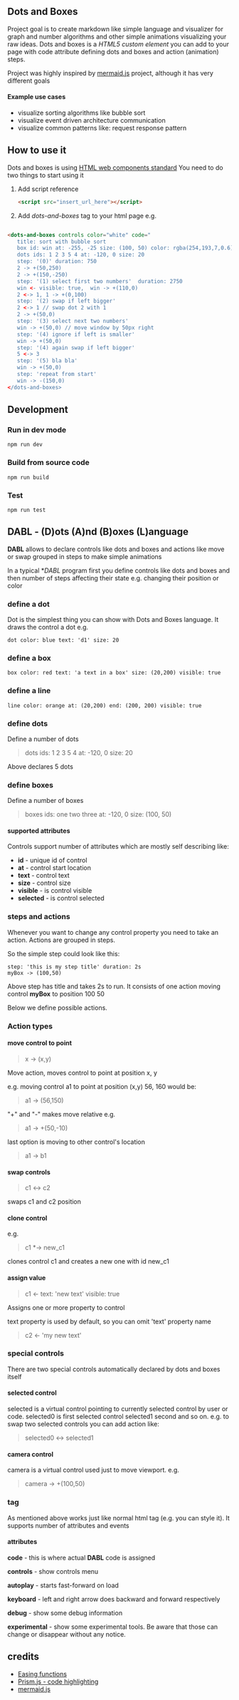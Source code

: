## Dots and Boxes

Project goal is to create markdown like simple language and visualizer for graph and number algorithms 
and other simple animations visualizing your raw ideas. Dots and boxes is a *HTML5 custom element* you can add to your page with code 
attribute defining dots and boxes and action (animation) steps.

Project was highly inspired by [mermaid.js](https://mermaid.js.org/) project, although it has very different goals

#### Example use cases

- visualize sorting algorithms like bubble sort
- visualize event driven architecture communication 
- visualize common patterns like: request response pattern 

## How to use it
Dots and boxes is using [HTML web components standard](https://developer.mozilla.org/en-US/docs/Web/API/Web_Components)
You need to do two things to start using it

1) Add script reference
    ```html
    <script src="insert_url_here"></script>
    ```
2) Add *dots-and-boxes* tag to your html page e.g.
```html

<dots-and-boxes controls color="white" code="
   title: sort with bubble sort
   box id: win at: -255, -25 size: (100, 50) color: rgba(254,193,7,0.6) visible: false
   dots ids: 1 2 3 5 4 at: -120, 0 size: 20
   step: '(0)' duration: 750
   2 -> +(50,250)
   2 -> +(150,-250)
   step: '(1) select first two numbers'  duration: 2750
   win <- visible: true,  win -> +(110,0)
   2 <-> 1, 1 -> +(0,100)
   step: '(2) swap if left bigger'
   2 <-> 1 // swap dot 2 with 1
   2 -> +(50,0)
   step: '(3) select next two numbers'
   win -> +(50,0) // move window by 50px right
   step: '(4) ignore if left is smaller'
   win -> +(50,0)
   step: '(4) again swap if left bigger'
   5 <-> 3
   step: '(5) bla bla'
   win -> +(50,0)
   step: 'repeat from start'
   win -> -(150,0)
</dots-and-boxes>
```

## Development

### Run in dev mode

```shell
npm run dev
```

### Build from source code

```shell
npm run build
```

### Test

```shell
npm run test
```

## DABL - (D)ots (A)nd (B)oxes (L)anguage

**DABL** allows to declare controls like dots and boxes
and actions like move or swap grouped in steps to make simple animations

In a typical **DABL* program first you define controls like dots and boxes 
and then number of steps affecting their state e.g. changing their position or color

### define a dot

Dot is the simplest thing you can show with Dots and Boxes language. 
It draws the control a dot
e.g.

```dabl
dot color: blue text: 'd1' size: 20
```

### define a box

```dabl
box color: red text: 'a text in a box' size: (20,200) visible: true
```

### define a line

```dabl
line color: orange at: (20,200) end: (200, 200) visible: true
```
### define dots

Define a number of dots

> dots ids: 1 2 3 5 4 at: -120, 0 size: 20

Above declares 5 dots

### define boxes

Define a number of boxes

> boxes ids: one two three at: -120, 0 size: (100, 50)


#### supported attributes
Controls support number of attributes which are mostly self describing like:
- **id** - unique id of control
- **at** - control start location
- **text** - control text 
- **size** - control size
- **visible** - is control visible
- **selected** - is control selected

### steps and actions

Whenever you want to change any control property you need to take an action. Actions are grouped in steps.

So the simple step could look like this:

```text
step: 'this is my step title' duration: 2s
myBox -> (100,50)
```
Above step has title and takes 2s to run. It consists of one action moving control **myBox** to position 100 50

Below we define possible actions.

### Action types

#### move control to point 

> x -> (x,y)

Move action, moves control to point at position x, y

e.g. moving control a1 to point at position (x,y) 56, 160 would be:

> a1 -> (56,150)

"+" and "-" makes move relative e.g.

> a1 -> +(50,-10)

last option is moving to other control's location

> a1 -> b1

 
#### swap controls

> c1 <-> c2

swaps c1 and c2 position 

#### clone control
e.g.
> c1 *-> new_c1

clones control c1 and creates a new one with id new_c1

#### assign value

> c1 <- text: 'new text' visible: true

Assigns one or more property to control

text property is used by default, so you can omit 'text' property name 
> c2 <- 'my new text'


### special controls

There are two special controls automatically declared by dots and boxes itself

#### **selected** control

selected is a virtual control pointing to currently selected control by user or code.
selected0 is first selected control selected1 second and so on.
e.g. to swap two selected controls you can add action like:
> selected0 <-> selected1


#### **camera** control
camera is a virtual control used just to move viewport.
e.g.
> camera -> +(100,50)

### <dots-and-boxes> tag 
As mentioned above <dots-and-boxes> works just like normal html tag (e.g. you can style it).
It supports number of attributes and events 

#### <dots-and-boxes> attributes

**code** - this is where actual **DABL** code is assigned

**controls**  - show controls menu

**autoplay** - starts fast-forward on load

**keyboard** - left and right arrow does backward and forward respectively

**debug**  - show some debug information 

**experimental**  - show some experimental tools. Be aware that those can change or disappear without any notice. 

## credits

- [Easing functions](https://gizma.com/easing/)
- [Prism.js - code highlighting](https://prismjs.com/)
- [mermaid.js](https://mermaid.js.org/) 
